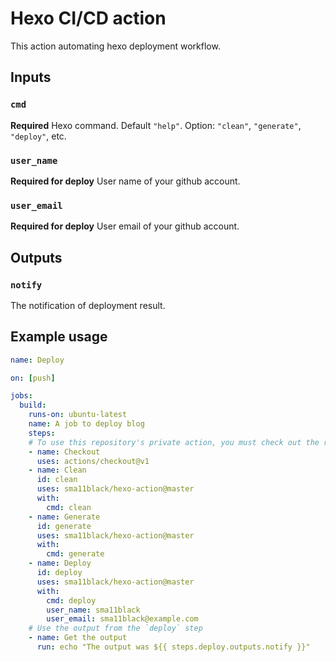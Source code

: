 # Hexo CI/CD action

This action automating hexo deployment workflow.

## Inputs

### `cmd`

**Required** Hexo command. Default `"help"`. Option: `"clean"`, `"generate"`, `"deploy"`, etc.

### `user_name`

**Required for deploy** User name of your github account.

### `user_email`

**Required for deploy** User email of your github account.

## Outputs

### `notify`

The notification of deployment result.

## Example usage

```yaml
name: Deploy

on: [push]

jobs:
  build:
    runs-on: ubuntu-latest
    name: A job to deploy blog
    steps:
    # To use this repository's private action, you must check out the repository
    - name: Checkout
      uses: actions/checkout@v1
    - name: Clean
      id: clean
      uses: sma11black/hexo-action@master
      with:
        cmd: clean
    - name: Generate
      id: generate
      uses: sma11black/hexo-action@master
      with:
        cmd: generate
    - name: Deploy
      id: deploy
      uses: sma11black/hexo-action@master
      with:
        cmd: deploy
        user_name: sma11black
        user_email: sma11black@example.com
    # Use the output from the `deploy` step
    - name: Get the output
      run: echo "The output was ${{ steps.deploy.outputs.notify }}"
```